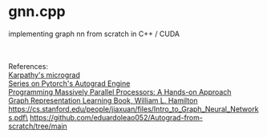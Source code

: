 # gnn.cpp

implementing graph nn from scratch in C++ / CUDA
 
\
\
References:\
[Karpathy's micrograd](https://github.com/karpathy/micrograd)\
[Series](https://pytorch.org/blog/overview-of-pytorch-autograd-engine/)[ on Pytorch's ](https://pytorch.org/blog/computational-graphs-constructed-in-pytorch/)[Autograd Engine](https://pytorch.org/blog/how-computational-graphs-are-executed-in-pytorch/)\
[Programming Massively Parallel Processors: A Hands-on Approach](https://a.co/d/is3Q9GF)\
[Graph Representation Learning Book, William L. Hamilton](https://www.cs.mcgill.ca/~wlh/grl_book/)\
https://cs.stanford.edu/people/jiaxuan/files/Intro_to_Graph_Neural_Networks.pdf\
https://github.com/eduardoleao052/Autograd-from-scratch/tree/main
